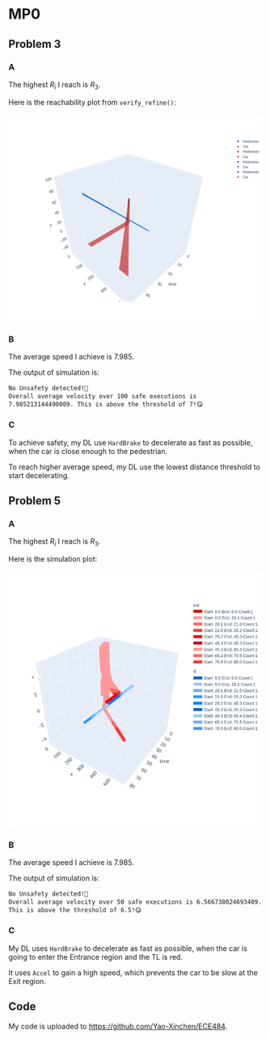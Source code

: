 # MP0

## Problem 3

### A

The highest $R_i$ I reach is $R_3$.

Here is the reachability plot from `verify_refine()`:

![verify_refine](./part1verify.png)

### B

The average speed I achieve is $7.985$.

The output of simulation is:

```text
No Unsafety detected!🥰
Overall average velocity over 100 safe executions is 7.985213144490009. This is above the threshold of 7!😋
```

### C

To achieve safety, my DL use `HardBrake` to decelerate as fast as possible,
when the car is close enough to the pedestrian.

To reach higher average speed, my DL use the lowest distance threshold to start decelerating.

## Problem 5

### A

The highest $R_i$ I reach is $R_3$.

Here is the simulation plot:

![simu](./part2simu.png)

### B

The average speed I achieve is $7.985$.

The output of simulation is:

```text
No Unsafety detected!🥰
Overall average velocity over 50 safe executions is 6.566738024693409. This is above the threshold of 6.5!😋
```

### C

My DL uses `HardBrake` to decelerate as fast as possible,
when the car is going to enter the Entrance region and the TL is red.

It uses `Accel` to gain a high speed,
which prevents the car to be slow at the Exit region.

## Code

My code is uploaded to https://github.com/Yao-Xinchen/ECE484.